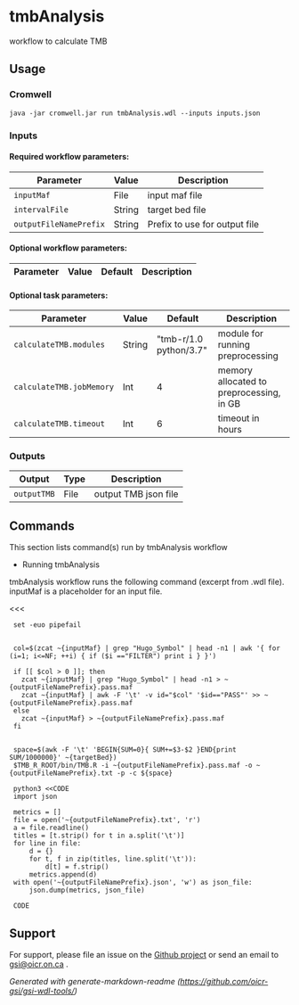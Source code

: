 # tmbAnalysis

workflow to calculate TMB


## Usage

### Cromwell
```
java -jar cromwell.jar run tmbAnalysis.wdl --inputs inputs.json
```

### Inputs

#### Required workflow parameters:
Parameter|Value|Description
---|---|---
`inputMaf`|File|input maf file
`intervalFile`|String|target bed file
`outputFileNamePrefix`|String|Prefix to use for output file


#### Optional workflow parameters:
Parameter|Value|Default|Description
---|---|---|---


#### Optional task parameters:
Parameter|Value|Default|Description
---|---|---|---
`calculateTMB.modules`|String|"tmb-r/1.0 python/3.7"|module for running preprocessing
`calculateTMB.jobMemory`|Int|4|memory allocated to preprocessing, in GB
`calculateTMB.timeout`|Int|6|timeout in hours


### Outputs

Output | Type | Description
---|---|---
`outputTMB`|File|output TMB json file


## Commands
 This section lists command(s) run by tmbAnalysis workflow
 
 * Running tmbAnalysis
 
 tmbAnalysis workflow runs the following command (excerpt from .wdl file). inputMaf is a placeholder for an input file.
 
 <<<
 
     set -euo pipefail
 
 
     col=$(zcat ~{inputMaf} | grep "Hugo_Symbol" | head -n1 | awk '{ for (i=1; i<=NF; ++i) { if ($i =="FILTER") print i } }')
     
     if [[ $col > 0 ]]; then
       zcat ~{inputMaf} | grep "Hugo_Symbol" | head -n1 > ~{outputFileNamePrefix}.pass.maf
       zcat ~{inputMaf} | awk -F '\t' -v id="$col" '$id=="PASS"' >> ~{outputFileNamePrefix}.pass.maf
     else
       zcat ~{inputMaf} > ~{outputFileNamePrefix}.pass.maf
     fi
 
 
     space=$(awk -F '\t' 'BEGIN{SUM=0}{ SUM+=$3-$2 }END{print SUM/1000000}' ~{targetBed})
     $TMB_R_ROOT/bin/TMB.R -i ~{outputFileNamePrefix}.pass.maf -o ~{outputFileNamePrefix}.txt -p -c ${space}
 
     python3 <<CODE
     import json
 
     metrics = []
     file = open('~{outputFileNamePrefix}.txt', 'r')
     a = file.readline()
     titles = [t.strip() for t in a.split('\t')]
     for line in file:
         d = {}
         for t, f in zip(titles, line.split('\t')):
             d[t] = f.strip()
         metrics.append(d)
     with open('~{outputFileNamePrefix}.json', 'w') as json_file:
         json.dump(metrics, json_file)
 
     CODE
 
   >>>
 ## Support

For support, please file an issue on the [Github project](https://github.com/oicr-gsi) or send an email to gsi@oicr.on.ca .

_Generated with generate-markdown-readme (https://github.com/oicr-gsi/gsi-wdl-tools/)_
